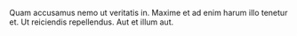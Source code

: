 Quam accusamus nemo ut veritatis in. Maxime et ad enim harum illo tenetur et. Ut reiciendis repellendus. Aut et illum aut.
